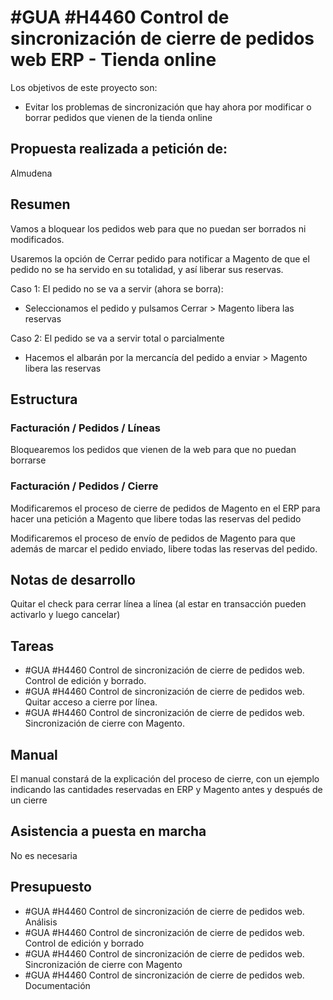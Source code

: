 # #GUA #H4460 Control de sincronización de cierre de pedidos web ERP - Tienda online

Los objetivos de este proyecto son:
+ Evitar los problemas de sincronización que hay ahora por modificar o borrar pedidos que vienen de la tienda online

## Propuesta realizada a petición de:
Almudena

## Resumen
Vamos a bloquear los pedidos web para que no puedan ser borrados ni modificados.

Usaremos la opción de Cerrar pedido para notificar a Magento de que el pedido no se ha servido en su totalidad, y así liberar sus reservas.

Caso 1: El pedido no se va a servir (ahora se borra):

+ Seleccionamos el pedido y pulsamos Cerrar > Magento libera las reservas

Caso 2: El pedido se va a servir total o parcialmente

+ Hacemos el albarán por la mercancía del pedido a enviar > Magento libera las reservas

## Estructura

### Facturación / Pedidos / Líneas
Bloquearemos los pedidos que vienen de la web para que no puedan borrarse

### Facturación / Pedidos / Cierre
Modificaremos el proceso de cierre de pedidos de Magento en el ERP para hacer una petición a Magento que libere todas las reservas del pedido

Modificaremos el proceso de envío de pedidos de Magento para que además de marcar el pedido enviado, libere todas las reservas del pedido.

## Notas de desarrollo
Quitar el check para cerrar línea a línea (al estar en transacción pueden activarlo y luego cancelar)

## Tareas
* #GUA #H4460 Control de sincronización de cierre de pedidos web. Control de edición y borrado.
* #GUA #H4460 Control de sincronización de cierre de pedidos web. Quitar acceso a cierre por línea.
* #GUA #H4460 Control de sincronización de cierre de pedidos web. Sincronización de cierre con Magento.

## Manual
El manual constará de la explicación del proceso de cierre, con un ejemplo indicando las cantidades reservadas en ERP y Magento antes y después de un cierre

## Asistencia a puesta en marcha
No es necesaria

## Presupuesto
* #GUA #H4460 Control de sincronización de cierre de pedidos web. Análisis
* #GUA #H4460 Control de sincronización de cierre de pedidos web. Control de edición y borrado
* #GUA #H4460 Control de sincronización de cierre de pedidos web. Sincronización de cierre con Magento
* #GUA #H4460 Control de sincronización de cierre de pedidos web. Documentación
